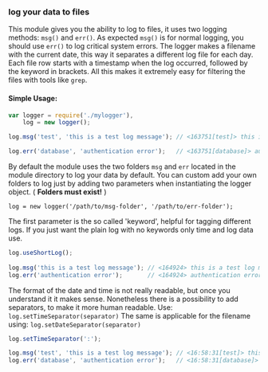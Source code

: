 ### log your data to files

This module gives you the ability to log to files, it uses two logging methods: `msg()` and `err()`. As expected `msg()` is for normal logging, you should use `err()` to log critical system errors. The logger makes a filename with the current date, this way it separates a different log file for each day. Each file row starts with a timestamp when the log occurred, followed by the keyword in brackets. All this makes it extremely easy for filtering the files with tools like `grep`.

#### Simple Usage:
```js
var logger = require('./mylogger'),
    log = new logger();

log.msg('test', 'this is a test log message'); // <163751[test]> this is a test log message

log.err('database', 'authentication error');   // <163751[database]> authentication error
```

By default the module uses the two folders `msg`  and `err` located in the module directory to log your data by default. You can custom add your own folders to log just by adding two parameters when instantiating the logger object. ( **Folders must exist!** )

    log = new logger('/path/to/msg-folder', '/path/to/err-folder');


The first parameter is the so called 'keyword', helpful for tagging different logs. If you just want the plain log with no keywords only time and log data use.

```js
log.useShortLog();
 
log.msg('this is a test log message'); // <164924> this is a test log message
log.err('authentication error');       // <164924> authentication error
```

The format of the date and time is not really readable, but once you understand it it makes sense. Nonetheless there is a possibility to add separators, to make it more human readable. Use: `log.setTimeSeparator(separator)` The same is applicable for the filename using: `log.setDateSeparator(separator)`

```js
log.setTimeSeparator(':');

log.msg('test', 'this is a test log message'); // <16:58:31[test]> this is a test log message
log.err('database', 'authentication error');   // <16:58:31[database]> authentication error
```